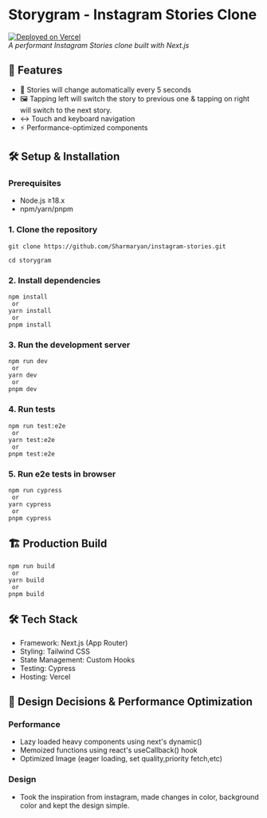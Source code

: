 # Storygram - Instagram Stories Clone

[![Deployed on Vercel](https://img.shields.io/badge/Deployed%20on-Vercel-black?logo=vercel)](https://instagram-stories-teal.vercel.app/)  
*A performant Instagram Stories clone built with Next.js*

## 🚀 Features

- 📱 Stories will change automatically every 5 seconds
- 🖼️ Tapping left will switch the story to previous one & tapping on right will switch to the next story.
- ↔️ Touch and keyboard navigation
- ⚡ Performance-optimized components
## 🛠 Setup & Installation

### Prerequisites
- Node.js ≥18.x
- npm/yarn/pnpm

### 1. Clone the repository
```
git clone https://github.com/Sharmaryan/instagram-stories.git
```

```
cd storygram
```

### 2. Install dependencies

```
npm install
 or
yarn install
 or
pnpm install
```

### 3. Run the development server

```
npm run dev
 or
yarn dev
 or
pnpm dev
```

### 4. Run tests

```
npm run test:e2e
 or
yarn test:e2e
 or
pnpm test:e2e
```

### 5. Run e2e tests in browser

```
npm run cypress
 or
yarn cypress
 or
pnpm cypress
```

## 🏗️ Production Build

```
npm run build
 or
yarn build
 or
pnpm build
```

## 🛠 Tech Stack

- Framework: Next.js (App Router)
- Styling: Tailwind CSS
- State Management: Custom Hooks
- Testing: Cypress
- Hosting: Vercel

## 🧠 Design Decisions & Performance Optimization
### Performance
- Lazy loaded heavy components using next's dynamic()
- Memoized functions using react's useCallback() hook
- Optimized Image (eager loading, set quality,priority fetch,etc)
### Design
- Took the inspiration from instagram, made changes in color, background color and kept the design simple.
